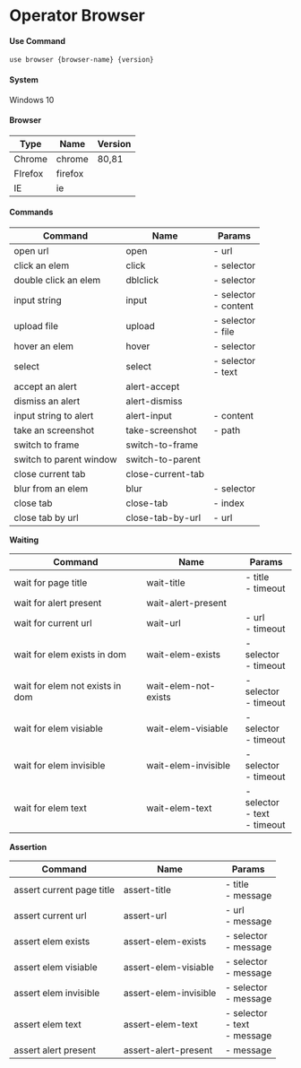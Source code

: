 # Operator Browser

#### **Use Command**

```
use browser {browser-name} {version}
```



#### **System**

Windows 10



#### **Browser**

| Type    | Name    | Version |
| ------- | ------- | ------- |
| Chrome  | chrome  | 80,81   |
| FIrefox | firefox |         |
| IE      | ie      |         |



#### **Commands**

| Command                 | Name              | Params                     |
| ----------------------- | ----------------- | -------------------------- |
| open url                | open              | - url                      |
| click an elem           | click             | - selector                 |
| double click an elem    | dblclick          | - selector                 |
| input string            | input             | - selector <br />- content |
| upload file             | upload            | - selector<br />- file     |
| hover an elem           | hover             | - selector                 |
| select                  | select            | - selector<br />- text     |
| accept an alert         | alert-accept      |                            |
| dismiss an alert        | alert-dismiss     |                            |
| input string to alert   | alert-input       | - content                  |
| take an screenshot      | take-screenshot   | - path                     |
| switch to frame         | switch-to-frame   |                            |
| switch to parent window | switch-to-parent  |                            |
| close current tab       | close-current-tab |                            |
| blur from an elem       | blur              | - selector                 |
| close tab               | close-tab         | - index                    |
| close tab by url        | close-tab-by-url  | - url                      |



**Waiting**

| Command                         | Name                 | Params                                 |
| ------------------------------- | -------------------- | -------------------------------------- |
| wait for page title             | wait-title           | - title <br />- timeout                |
| wait for alert present          | wait-alert-present   |                                        |
| wait for current url            | wait-url             | - url<br />- timeout                   |
| wait for elem exists in dom     | wait-elem-exists     | - selector<br />- timeout              |
| wait for elem not exists in dom | wait-elem-not-exists | - selector<br />- timeout              |
| wait for elem visiable          | wait-elem-visiable   | - selector<br />- timeout              |
| wait for elem invisible         | wait-elem-invisible  | - selector<br />- timeout              |
| wait for elem text              | wait-elem-text       | - selector<br />- text <br />- timeout |



**Assertion**

| Command                   | Name                  | Params                                |
| ------------------------- | --------------------- | ------------------------------------- |
| assert current page title | assert-title          | - title<br />- message                |
| assert current url        | assert-url            | - url<br />- message                  |
| assert elem exists        | assert-elem-exists    | - selector<br />- message             |
| assert elem visiable      | assert-elem-visiable  | - selector<br />- message             |
| assert elem invisible     | assert-elem-invisible | - selector<br />- message             |
| assert elem text          | assert-elem-text      | - selector<br />- text<br />- message |
| assert alert present      | assert-alert-present  | - message                             |


